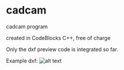 # cadcam
cadcam program 

created in CodeBlocks C++, free of charge

Only the dxf preview code is integrated so far.

Example dxf:
![alt text](https://raw.githubusercontent.com/grotius-cnc/cadcam/master/gui.png)

